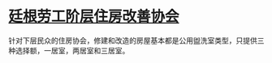 # [廷根劳工阶层住房改善协会](../公司、门店及一般组织/廷根劳工阶层住房改善协会.md)

针对下层民众的住房协会，修建和改造的房屋基本都是公用盥洗室类型，只提供三种选择额，一居室，两居室和三居室。
